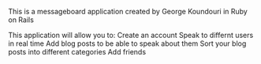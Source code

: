 This is a messageboard application created by George Koundouri in Ruby on Rails

This application will allow you to:
Create an account
Speak to differnt users in real time
Add blog posts to be able to speak about them
Sort your blog posts into different categories
Add friends
